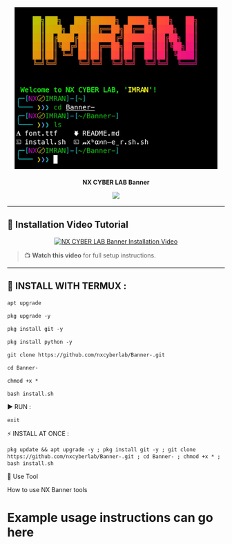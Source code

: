 <h2 align="center">
  <img src="https://raw.githubusercontent.com/nxcyberlab/Banner-/refs/heads/main/NX-BANNER.jpg" width="470" />
</h2>

<p align="center">
  <b>NX CYBER LAB Banner</b>
</p>

<p align="center">
  <a href="https://t.me/NX_AL_IMRAN_S">
    <img src="https://img.shields.io/badge/TELEGRAM-CHANNEL-red?style=for-the-badge&logo=telegram" />
  </a>
</p>

---

## 🎥 Installation Video Tutorial

<p align="center">
  <a href="https://youtu.be/gNk8ALcoARo?si=dk1sajUK_Sa18Bwq" target="_blank">
    <img src="https://img.youtube.com/vi/gNk8ALcoARo/0.jpg" width="480" alt="NX CYBER LAB Banner Installation Video"/>
  </a>
</p>

> 📺 **Watch this video** for full setup instructions.

---

## 🧠 INSTALL WITH TERMUX :

```
apt upgrade
```
```
pkg upgrade -y
```
```
pkg install git -y
```
```
pkg install python -y
```
```
git clone https://github.com/nxcyberlab/Banner-.git
```
```
cd Banner-
```
```
chmod +x *
```
```
bash install.sh
```

▶️ RUN :
```
exit
```

⚡ INSTALL AT ONCE :
```
pkg update && apt upgrade -y ; pkg install git -y ; git clone https://github.com/nxcyberlab/Banner-.git ; cd Banner- ; chmod +x * ; bash install.sh
```

🧩 Use Tool

How to use NX Banner tools

# Example usage instructions can go here


 ``` 

